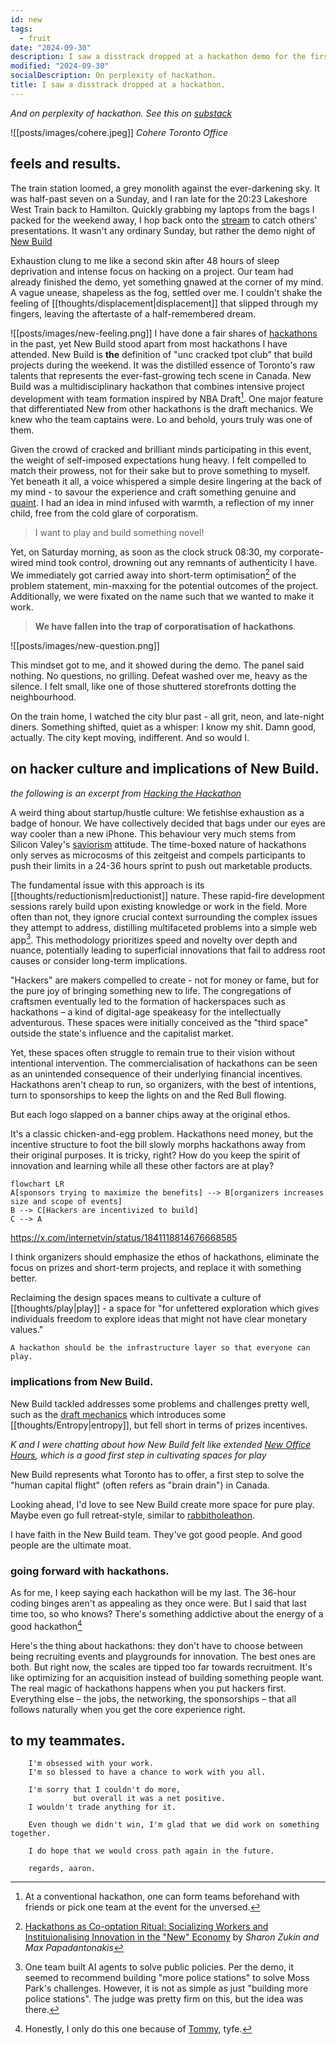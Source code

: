 ```yaml
---
id: new
tags:
  - fruit
date: "2024-09-30"
description: I saw a disstrack dropped at a hackathon demo for the first time. And on perplexity of hackathon.
modified: "2024-09-30"
socialDescription: On perplexity of hackathon.
title: I saw a disstrack dropped at a hackathon.
---
```


_And on perplexity of hackathon. See this on [substack](https://open.substack.com/pub/livingalone/p/i-saw-a-disstrack-dropped-at-a-hackathon?r=1z8i4s&utm_campaign=post&utm_medium=web&showWelcomeOnShare=true)_

![[posts/images/cohere.jpeg]]
_Cohere Toronto Office_

## feels and results.

The train station loomed, a grey monolith against the ever-darkening sky. It was half-past seven on a Sunday, and I ran late for the 20:23 Lakeshore West Train back to Hamilton. Quickly grabbing my laptops from the bags I packed for the weekend away, I hop back onto the [stream](https://x.com/i/broadcasts/1OwxWNvzRejJQ) to catch others' presentations. It wasn't any ordinary Sunday, but rather the demo night of [New Build](https://x.com/newsystems_/status/1828455648377327976)

Exhaustion clung to me like a second skin after 48 hours of sleep deprivation and intense focus on hacking on a project. Our team had already finished the demo, yet something gnawed at the corner of my mind. A vague unease, shapeless as the fog, settled over me. I couldn't shake the feeling of [[thoughts/displacement|displacement]] that slipped through my fingers, leaving the aftertaste of a half-remembered dream.

![[posts/images/new-feeling.png]]
I have done a fair shares of [hackathons](https://jzhao.xyz/posts/hackathons) in the past, yet New Build stood apart from most hackathons I have attended. New Build is **the** definition of "unc cracked tpot club"  that build projects during the weekend. It was the distilled essence of Toronto's raw talents that represents the ever-fast-growing tech scene in Canada. New Build was a multidisciplinary hackathon that combines intensive project development with team formation inspired by NBA Draft[^1]. One major feature that differentiated New from other hackathons is the draft mechanics. We knew who the team captains were. Lo and behold, yours truly was one of them.

Given the crowd of cracked and brilliant minds participating in this event, the weight of self-imposed expectations hung heavy. I felt compelled to match their prowess, not for their sake but to prove something to myself.
Yet beneath it all, a voice whispered a simple desire lingering at the back of my mind - to savour the experience and craft something genuine and [quaint](https://maggieappleton.com/folk-interfaces). I had an idea in mind infused with warmth, a reflection of my inner child, free from the cold glare of corporatism.

> I want to play and build something novel!

Yet, on Saturday morning, as soon as the clock struck 08:30, my corporate-wired mind took control, drowning out any remnants of authenticity I have. We immediately got carried away into short-term optimisation[^2] of the problem statement, min-maxxing for the potential outcomes of the project. Additionally, we were fixated on the name such that we wanted to make it work.

> **We have fallen into the trap of corporatisation of hackathons**.

![[posts/images/new-question.png]]

This mindset got to me, and it showed during the demo. The panel said nothing. No questions, no grilling. Defeat washed over me, heavy as the silence. I felt small, like one of those shuttered storefronts dotting the neighbourhood.

On the train home, I watched the city blur past - all grit, neon, and late-night diners. Something shifted, quiet as a whisper: I know my shit. Damn good, actually. The city kept moving, indifferent. And so would I.

## on hacker culture and implications of New Build.

_the following is an excerpt from [Hacking the Hackathon](https://jzhao.xyz/posts/hackathons)_

A weird thing about startup/hustle culture: We fetishise exhaustion as a badge of honour. We have collectively decided that bags under our eyes are way cooler than a new iPhone.
This behaviour very much stems from Silicon Valey's [saviorism](https://stanforddaily.com/2018/02/16/silicon-valleys-saviorism-problem/) attitude.
The time-boxed nature of hackathons only serves as microcosms of this zeitgeist and compels participants to push their limits in a 24-36 hours sprint to push out marketable products.

The fundamental issue with this approach is its [[thoughts/reductionism|reductionist]] nature. These rapid-fire development sessions
rarely build upon existing knowledge or work in the field. More often than not, they ignore crucial context
surrounding the complex issues they attempt to address, distilling multifaceted problems into a simple web app[^3].
This methodology prioritizes speed and novelty over depth and nuance, potentially leading to superficial innovations that fail to address root causes or consider long-term implications.

"Hackers" are makers compelled to create - not for money or fame, but for the pure joy of bringing something new to life. The congregations of craftsmen eventually led to the formation of hackerspaces such as hackathons – a kind of digital-age speakeasy for the intellectually adventurous. These spaces were initially conceived as the "third space" outside the state's influence and the capitalist market.

Yet, these spaces often struggle to remain true to their vision without intentional intervention. The commercialisation of hackathons can be seen as an unintended consequence of their underlying financial incentives. Hackathons aren't cheap to run, so organizers, with the best of intentions, turn to sponsorships to keep the lights on and the Red Bull flowing.

But each logo slapped on a banner chips away at the original ethos.

It's a classic chicken-and-egg problem.
Hackathons need money, but the incentive structure to foot the bill slowly morphs hackathons away from their original purposes.
It is tricky, right? How do you keep the spirit of innovation and learning while all these other factors are at play?

```mermaid
flowchart LR
A[sponsors trying to maximize the benefits] --> B[organizers increases size and scope of events]
B --> C[Hackers are incentivized to build]
C --> A
```

https://x.com/internetvin/status/1841118814676668585

I think organizers should emphasize the ethos of hackathons, eliminate the focus on prizes and short-term projects, and replace it with something better.

Reclaiming the design spaces means to cultivate a culture of [[thoughts/play|play]] - a space for "for unfettered exploration which gives individuals freedom to explore ideas that might not have clear monetary values."

```poetry
A hackathon should be the infrastructure layer so that everyone can play.
```

### implications from New Build.

New Build tackled addresses some problems and challenges pretty well, such as the [draft mechanics](https://x.com/aarnphm_/status/1839714935963607405) which introduces some [[thoughts/Entropy|entropy]], but fell short in terms of prizes incentives.

_K and I were chatting about how New Build felt like extended [New Office Hours](https://x.com/aarnphm_/status/1775641922029162773), which is a good first step in cultivating spaces for play_

New Build represents what Toronto has to offer, a first step to solve the "human capital flight" (often refers as "brain drain") in Canada.

Looking ahead, I'd love to see New Build create more space for pure play. Maybe even go full retreat-style, similar to [rabbitholeathon](https://www.rabbitholeathon.com/).

I have faith in the New Build team. They've got good people. And good people are the ultimate moat.

### going forward with hackathons.

As for me, I keep saying each hackathon will be my last.
The 36-hour coding binges aren't as appealing as they once were.
But I said that last time too, so who knows? There's something addictive about the energy of a good hackathon[^4]

Here's the thing about hackathons: they don't have to choose between being recruiting events and playgrounds for innovation.
The best ones are both. But right now, the scales are tipped too far towards recruitment. It's like optimizing for an
acquisition instead of building something people want. The real magic of hackathons happens when you put hackers first.
Everything else – the jobs, the networking, the sponsorships – that all follows naturally when you get the core experience right.

## to my teammates.

```poetry
    I'm obsessed with your work.
    I'm so blessed to have a chance to work with you all.

    I'm sorry that I couldn't do more,
              but overall it was a net positive.
    I wouldn't trade anything for it.

    Even though we didn't win, I'm glad that we did work on something together.

    I do hope that we would cross path again in the future.

    regards, aaron.
```

[^1]: At a conventional hackathon, one can form teams beforehand with friends or pick one team at the event for the unversed.

[^2]: [Hackathons as Co-optation Ritual: Socializing Workers and Instituionalising Innovation in the "New" Economy](https://academicworks.cuny.edu/cgi/viewcontent.cgi?article=1575&context=gc_pubs) by _Sharon Zukin and Max Papadantonakis_

[^3]: One team built AI agents to solve public policies. Per the demo, it seemed to recommend building "more police stations" to solve Moss Park's challenges. However, it is not as simple as just "building more police stations". The judge was pretty firm on this, but the idea was there.

[^4]: Honestly, I only do this one because of [Tommy](https://tommytrinh.me/), tyfe.
